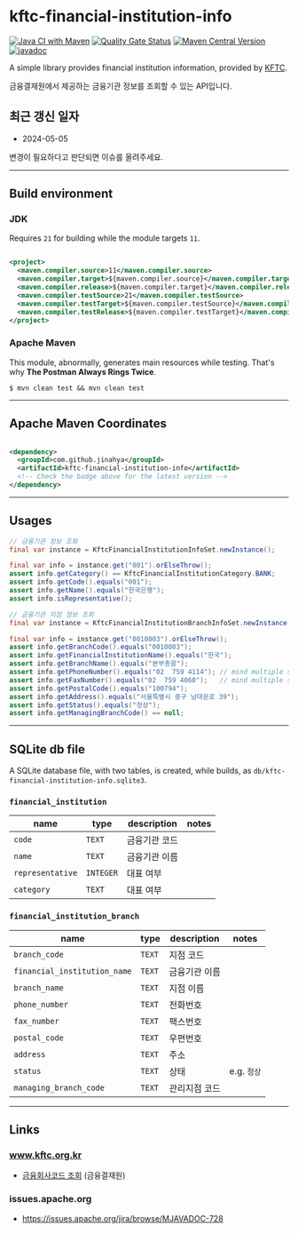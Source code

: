 # kftc-financial-institution-info

[![Java CI with Maven](https://github.com/jinahya/kftc-financial-institution-info/actions/workflows/maven.yml/badge.svg)](https://github.com/jinahya/kftc-financial-institution-info/actions/workflows/maven.yml)
[![Quality Gate Status](https://sonarcloud.io/api/project_badges/measure?project=jinahya_kftc-financial-institution-info&metric=alert_status)](https://sonarcloud.io/summary/new_code?id=jinahya_kftc-financial-institution-info)
[![Maven Central Version](https://img.shields.io/maven-central/v/com.github.jinahya/kftc-financial-institution-info)](https://search.maven.org/artifact/com.github.jinahya/kftc-financial-institution-info)
[![javadoc](https://javadoc.io/badge2/com.github.jinahya/kftc-financial-institution-info/javadoc.svg)](https://javadoc.io/doc/com.github.jinahya/kftc-financial-institution-info)

A simple library provides financial institution information, provided
by [KFTC](https://www.kftc.or.kr/kftc/data/EgovBankListMove.do).

금융결재원에서 제공하는 금융기관 정보를 조회할 수 있는 API입니다.

## 최근 갱신 일자

* 2024-05-05

변경이 필요하다고 판단되면 이슈를 올려주세요.

---

## Build environment

### JDK

Requires `21` for building while the module targets `11`.

```xml

<project>
  <maven.compiler.source>11</maven.compiler.source>
  <maven.compiler.target>${maven.compiler.source}</maven.compiler.target>
  <maven.compiler.release>${maven.compiler.target}</maven.compiler.release>
  <maven.compiler.testSource>21</maven.compiler.testSource>
  <maven.compiler.testTarget>${maven.compiler.testSource}</maven.compiler.testTarget>
  <maven.compiler.testRelease>${maven.compiler.testTarget}</maven.compiler.testRelease>
</project>
```

### Apache Maven

This module, abnormally, generates main resources while testing. That's why **The Postman Always Rings Twice**.

```shell
$ mvn clean test && mvn clean test
```



---

## Apache Maven Coordinates

```xml

<dependency>
  <groupId>com.github.jinahya</groupId>
  <artifactId>kftc-financial-institution-info</artifactId>
  <!-- Check the badge above for the latest version -->
</dependency>
```

---

## Usages

```java
// 금융기관 정보 조회
final var instance = KftcFinancialInstitutionInfoSet.newInstance();

final var info = instance.get("001").orElseThrow();
assert info.getCategory() == KftcFinancialInstitutionCategory.BANK;
assert info.getCode().equals("001");
assert info.getName().equals("한국은행");
assert info.isRepresentative();
```

```java
// 금융기관 지점 정보 조회
final var instance = KftcFinancialInstitutionBranchInfoSet.newInstance();

final var info = instance.get("0010003").orElseThrow();
assert info.getBranchCode().equals("0010003");
assert info.getFinancialInstitutionName().equals("한국");
assert info.getBranchName().equals("본부총괄");
assert info.getPhoneNumber().equals("02  759 4114"); // mind multiple spaces
assert info.getFaxNumber().equals("02  759 4060");   // mind multiple spaces
assert info.getPostalCode().equals("100794");
assert info.getAddress().equals("서울특별시 중구 남대문로 39");
assert info.getStatus().equals("정상");
assert info.getManagingBranchCode() == null;
```

---

## SQLite db file

A SQLite database file, with two tables, is created, while builds, as `db/kftc-financial-institution-info.sqlite3`.

### `financial_institution`

| name             | type      | description | notes |
|------------------|-----------|-------------|-------|
| `code`           | `TEXT`    | 금융기관 코드     |       |
| `name`           | `TEXT`    | 금융기관 이름     |       |
| `representative` | `INTEGER` | 대표 여부       |       |
| `category`       | `TEXT`    | 대표 여부       |       |

### `financial_institution_branch`

| name                         | type   | description | notes     |
|------------------------------|--------|-------------|-----------|
| `branch_code`                | `TEXT` | 지점 코드       |           |
| `financial_institution_name` | `TEXT` | 금융기관 이름     |           |
| `branch_name`                | `TEXT` | 지점 이름       |           |
| `phone_number`               | `TEXT` | 전화번호        |           |
| `fax_number`                 | `TEXT` | 팩스번호        |           |
| `postal_code`                | `TEXT` | 우편번호        |           |
| `address`                    | `TEXT` | 주소          |           |
| `status`                     | `TEXT` | 상태          | e.g. `정상` |
| `managing_branch_code`       | `TEXT` | 관리지점 코드     |           |

---

## Links

### www.kftc.org.kr

* [금융회사코드 조회](https://www.kftc.or.kr/kftc/data/EgovBankListMove.do) (금융결재원)

### issues.apache.org

* https://issues.apache.org/jira/browse/MJAVADOC-728
